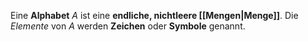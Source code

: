 
Eine __Alphabet__ $A$ ist eine __endliche, nichtleere [[Mengen|Menge]]__.
Die _Elemente_ von $A$ werden __Zeichen__ oder __Symbole__ genannt. 
